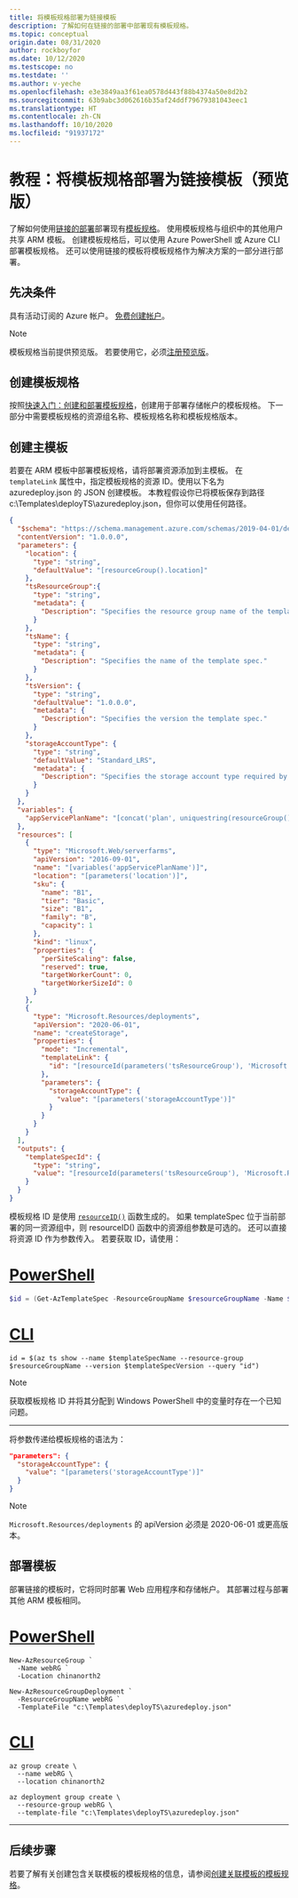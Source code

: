 ```yaml
---
title: 将模板规格部署为链接模板
description: 了解如何在链接的部署中部署现有模板规格。
ms.topic: conceptual
origin.date: 08/31/2020
author: rockboyfor
ms.date: 10/12/2020
ms.testscope: no
ms.testdate: ''
ms.author: v-yeche
ms.openlocfilehash: e3e3849aa3f61ea0578d443f88b4374a50e8d2b2
ms.sourcegitcommit: 63b9abc3d062616b35af24ddf79679381043eec1
ms.translationtype: HT
ms.contentlocale: zh-CN
ms.lasthandoff: 10/10/2020
ms.locfileid: "91937172"
---
```

<!--Not Available on MOONCAKE-->
<!--REASON: IS PRIVATE PREVIEW TILL ON 09/22/2020-->
# <a name="tutorial-deploy-a-template-spec-as-a-linked-template-preview"></a>教程：将模板规格部署为链接模板（预览版）

了解如何使用[链接的部署](linked-templates.md#linked-template)部署现有[模板规格](template-specs.md)。 使用模板规格与组织中的其他用户共享 ARM 模板。 创建模板规格后，可以使用 Azure PowerShell 或 Azure CLI 部署模板规格。 还可以使用链接的模板将模板规格作为解决方案的一部分进行部署。

## <a name="prerequisites"></a>先决条件

具有活动订阅的 Azure 帐户。 [免费创建帐户](https://www.azure.cn/pricing/1rmb-trial)。

> [!NOTE]
> 模板规格当前提供预览版。 若要使用它，必须[注册预览版](https://aka.ms/templateSpecOnboarding)。

## <a name="create-a-template-spec"></a>创建模板规格

按照[快速入门：创建和部署模板规格](quickstart-create-template-specs.md)，创建用于部署存储帐户的模板规格。 下一部分中需要模板规格的资源组名称、模板规格名称和模板规格版本。

## <a name="create-the-main-template"></a>创建主模板

若要在 ARM 模板中部署模板规格，请将部署资源添加到主模板。 在 `templateLink` 属性中，指定模板规格的资源 ID。使用以下名为 azuredeploy.json 的 JSON 创建模板。 本教程假设你已将模板保存到路径 c:\Templates\deployTS\azuredeploy.json，但你可以使用任何路径。

<!--Not Available on [deployments resource](https://docs.microsoft.com/azure/templates/microsoft.resources/deployments)-->

```json
{
  "$schema": "https://schema.management.azure.com/schemas/2019-04-01/deploymentTemplate.json#",
  "contentVersion": "1.0.0.0",
  "parameters": {
    "location": {
      "type": "string",
      "defaultValue": "[resourceGroup().location]"
    },
    "tsResourceGroup":{
      "type": "string",
      "metadata": {
        "Description": "Specifies the resource group name of the template spec."
      }
    },
    "tsName": {
      "type": "string",
      "metadata": {
        "Description": "Specifies the name of the template spec."
      }
    },
    "tsVersion": {
      "type": "string",
      "defaultValue": "1.0.0.0",
      "metadata": {
        "Description": "Specifies the version the template spec."
      }
    },
    "storageAccountType": {
      "type": "string",
      "defaultValue": "Standard_LRS",
      "metadata": {
        "Description": "Specifies the storage account type required by the template spec."
      }
    }
  },
  "variables": {
    "appServicePlanName": "[concat('plan', uniquestring(resourceGroup().id))]"
  },
  "resources": [
    {
      "type": "Microsoft.Web/serverfarms",
      "apiVersion": "2016-09-01",
      "name": "[variables('appServicePlanName')]",
      "location": "[parameters('location')]",
      "sku": {
        "name": "B1",
        "tier": "Basic",
        "size": "B1",
        "family": "B",
        "capacity": 1
      },
      "kind": "linux",
      "properties": {
        "perSiteScaling": false,
        "reserved": true,
        "targetWorkerCount": 0,
        "targetWorkerSizeId": 0
      }
    },
    {
      "type": "Microsoft.Resources/deployments",
      "apiVersion": "2020-06-01",
      "name": "createStorage",
      "properties": {
        "mode": "Incremental",
        "templateLink": {
          "id": "[resourceId(parameters('tsResourceGroup'), 'Microsoft.Resources/templateSpecs/versions', parameters('tsName'), parameters('tsVersion'))]"
        },
        "parameters": {
          "storageAccountType": {
            "value": "[parameters('storageAccountType')]"
          }
        }
      }
    }
  ],
  "outputs": {
    "templateSpecId": {
      "type": "string",
      "value": "[resourceId(parameters('tsResourceGroup'), 'Microsoft.Resources/templateSpecs/versions', parameters('tsName'), parameters('tsVersion'))]"
    }
  }
}
```

模板规格 ID 是使用 [`resourceID()`](template-functions-resource.md#resourceid) 函数生成的。 如果 templateSpec 位于当前部署的同一资源组中，则 resourceID() 函数中的资源组参数是可选的。  还可以直接将资源 ID 作为参数传入。 若要获取 ID，请使用：

# <a name="powershell"></a>[PowerShell](#tab/azure-powershell)

```powershell
$id = (Get-AzTemplateSpec -ResourceGroupName $resourceGroupName -Name $templateSpecName -Version $templateSpecVersion).Versions.Id
```

# <a name="cli"></a>[CLI](#tab/azure-cli)

```azurecli
id = $(az ts show --name $templateSpecName --resource-group $resourceGroupName --version $templateSpecVersion --query "id")
```

> [!NOTE]
> 获取模板规格 ID 并将其分配到 Windows PowerShell 中的变量时存在一个已知问题。

---

将参数传递给模板规格的语法为：

```json
"parameters": {
  "storageAccountType": {
    "value": "[parameters('storageAccountType')]"
  }
}
```

> [!NOTE]
> `Microsoft.Resources/deployments` 的 apiVersion 必须是 2020-06-01 或更高版本。

## <a name="deploy-the-template"></a>部署模板

部署链接的模板时，它将同时部署 Web 应用程序和存储帐户。 其部署过程与部署其他 ARM 模板相同。

# <a name="powershell"></a>[PowerShell](#tab/azure-powershell)

```azurepowershell
New-AzResourceGroup `
  -Name webRG `
  -Location chinanorth2

New-AzResourceGroupDeployment `
  -ResourceGroupName webRG `
  -TemplateFile "c:\Templates\deployTS\azuredeploy.json"
```

# <a name="cli"></a>[CLI](#tab/azure-cli)

```azurecli
az group create \
  --name webRG \
  --location chinanorth2

az deployment group create \
  --resource-group webRG \
  --template-file "c:\Templates\deployTS\azuredeploy.json"

```

---

## <a name="next-steps"></a>后续步骤

若要了解有关创建包含关联模板的模板规格的信息，请参阅[创建关联模板的模板规格](template-specs-create-linked.md)。

<!-- Update_Description: new article about template specs deploy linked template -->
<!--NEW.date: 08/24/2020-->